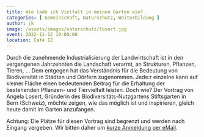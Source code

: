 ```yaml
---
title: Wie lade ich Vielfalt in meinen Garten ein?
categories: [ Gemeinschaft, Naturschutz, Weiterbildung ]
author: jk
image: /assets/images/naturschutz/losert.jpg
event: 2022-11-12 19:00:00
location: Café IZ
---
```

Durch die zunehmende Industrialisierung der Landwirtschaft ist in den vergangenen Jahrzehnten die Landschaft verarmt, an Strukturen, Pflanzen, Tieren, …
Dem entgegen hat das Verständnis für die Bedeutung von Biodiversität in Städten und Dörfern zugenommen. Jede:r einzelne kann auf kleiner Fläche einen bedeutenden Beitrag für die Erhaltung der bestehenden Pflanzen- und Tiervielfalt leisten. Doch wie? 
Der Vortrag von Angela Losert, Gründerin des Biodiversitäts-Nutzgartens Stiftsgarten in Bern (Schweiz), möchte zeigen, wie das möglich ist und inspirieren, gleich heute damit im Garten anzufangen.

Achtung: Die Plätze für diesen Vortrag sind begrenzt und werden nach Eingang vergeben. Wir bitten daher um [kurze Anmeldung per eMail](mailto:hallo@heuweiler.net). 